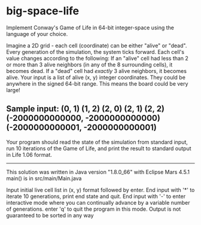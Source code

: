 # big-space-life
Implement Conway's Game of Life in 64-bit integer-space using the language of your choice.

Imagine a 2D grid - each cell (coordinate) can be either "alive" or "dead". Every generation of the simulation, the system ticks forward. Each cell's value changes according to the following:
If an "alive" cell had less than 2 or more than 3 alive neighbors (in any of the 8 surrounding cells), it becomes dead.
If a "dead" cell had *exactly* 3 alive neighbors, it becomes alive.
Your input is a list of alive (x, y) integer coordinates. They could be anywhere in the signed 64-bit range. This means the board could be very large!

Sample input:
(0, 1)
(1, 2)
(2, 0)
(2, 1)
(2, 2)
(-2000000000000, -2000000000000)
(-2000000000001, -2000000000001)
-----------------------------------------

Your program should read the state of the simulation from standard input, run 10 iterations of the Game of Life, and print the result to standard output in Life 1.06 format. 

--------------------------------------

This solution was written in Java version "1.8.0_66" with Eclipse Mars 4.5.1
main() is in src/main/Main.java

Input initial live cell list in (x, y) format followed by enter.
End input with '*' to iterate 10 generations, print end state and quit.
End input with '-' to enter interactive mode where you can continually advance by a variable number of generations.  enter 'q' to quit the program in this mode.
Output is not guaranteed to be sorted in any way